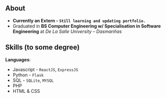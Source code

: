 
## About
- **Currently an Extern - `Still learning and updating portfolio.`**
- Graduated in **BS Computer Engineering w/ Specialisation in Software Engineering** at *De La Salle University – Dasmariñas*


## Skills (to some degree)
**Languages**:
 - Javascript - `ReactJS`, `ExpressJS`
 - Python - `Flask`
 - SQL - `SQLite`, `MYSQL`
 - PHP
 - HTML & CSS

